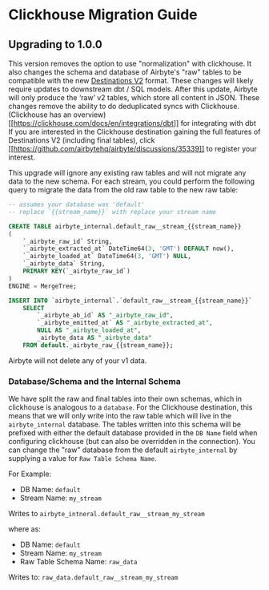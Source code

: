 # Clickhouse Migration Guide

## Upgrading to 1.0.0

This version removes the option to use "normalization" with clickhouse. It also changes
the schema and database of Airbyte's "raw" tables to be compatible with the new
[Destinations V2](https://docs.airbyte.com/release_notes/upgrading_to_destinations_v2/#what-is-destinations-v2)
format. These changes will likely require updates to downstream dbt / SQL models. After this update, 
Airbyte will only produce the ‘raw’ v2 tables, which store all content in JSON. These changes remove 
the ability to do deduplicated syncs with Clickhouse.  (Clickhouse has an overview)[[https://clickhouse.com/docs/en/integrations/dbt]]
for integrating with dbt If you are interested in the Clickhouse destination gaining the full features
of Destinations V2 (including final tables), click [[https://github.com/airbytehq/airbyte/discussions/35339]] 
to register your interest.

This upgrade will ignore any existing raw tables and will not migrate any data to the new schema.
For each stream, you could perform the following query to migrate the data from the old raw table
to the new raw table:

```sql
-- assumes your database was 'default'
-- replace `{{stream_name}}` with replace your stream name

CREATE TABLE airbyte_internal.default_raw__stream_{{stream_name}}
(
    `_airbyte_raw_id` String,
    `_airbyte_extracted_at` DateTime64(3, 'GMT') DEFAULT now(),
    `_airbyte_loaded_at` DateTime64(3, 'GMT') NULL,
    `_airbyte_data` String,
    PRIMARY KEY(`_airbyte_raw_id`)
)
ENGINE = MergeTree;

INSERT INTO `airbyte_internal`.`default_raw__stream_{{stream_name}}`
    SELECT
        `_airbyte_ab_id` AS "_airbyte_raw_id",
        `_airbyte_emitted_at` AS "_airbyte_extracted_at",
        NULL AS "_airbyte_loaded_at",
        _airbyte_data AS "_airbyte_data"
    FROM default._airbyte_raw_{{stream_name}};
```

Airbyte will not delete any of your v1 data.

### Database/Schema and the Internal Schema
We have split the raw and final tables into their own schemas,
which in clickhouse is analogous to a `database`. For the Clickhouse destination, this means that
we will only write into the raw table which will live in the `airbyte_internal` database.
The tables written into this schema will be prefixed with either the default database provided in 
the `DB Name` field when configuring clickhouse (but can also be overridden in the connection). You can
change the "raw" database from the default `airbyte_internal` by supplying a value for 
`Raw Table Schema Name`.

For Example:

 - DB Name: `default`
 - Stream Name: `my_stream`

Writes to `airbyte_intneral.default_raw__stream_my_stream`

where as:

 - DB Name: `default`
 - Stream Name: `my_stream`
 - Raw Table Schema Name: `raw_data`

Writes to: `raw_data.default_raw__stream_my_stream`
